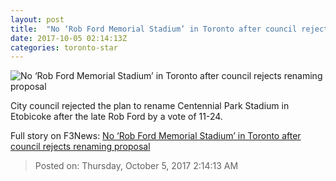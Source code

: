 ```yaml
---
layout: post
title:  "No ‘Rob Ford Memorial Stadium’ in Toronto after council rejects renaming proposal"
date: 2017-10-05 02:14:13Z
categories: toronto-star
---
```


![No ‘Rob Ford Memorial Stadium’ in Toronto after council rejects renaming proposal](https://www.thestar.com/content/dam/thestar/news/city_hall/2017/10/04/no-rob-ford-memorial-stadium-in-toronto-after-council-rejects-renaming-proposal/rob_ford.jpg)

City council rejected the plan to rename Centennial Park Stadium in Etobicoke after the late Rob Ford by a vote of 11-24.


Full story on F3News: [No ‘Rob Ford Memorial Stadium’ in Toronto after council rejects renaming proposal](http://www.f3nws.com/n/yj3KWH)

> Posted on: Thursday, October 5, 2017 2:14:13 AM
